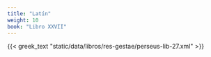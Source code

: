 ```yaml
---
title: "Latín"
weight: 10
book: "Libro XXVII"
---
```

{{< greek_text "static/data/libros/res-gestae/perseus-lib-27.xml" >}}